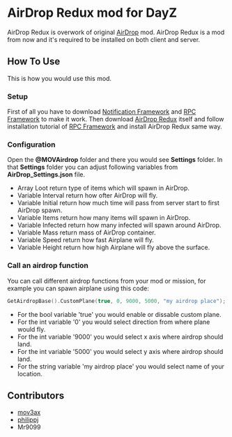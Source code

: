 # AirDrop Redux mod for DayZ

AirDrop Redux is overwork of original [AirDrop](https://github.com/mov3ax/airdrop) mod. AirDrop Redux is a mod from now and it's required to be installed on both client and server.

## How To Use

This is how you would use this mod. 

### Setup

First of all you have to download [Notification Framework](https://github.com/mov3ax/DayZ-NotificationFramework/releases) and [RPC Framework](https://github.com/Jacob-Mango/DayZ-RPCFramework/releases) to make it work. Then download [AirDrop Redux](https://github.com/mov3ax/DayZ-AirdropRedux/releases) itself and follow installation tutorial of [RPC Framework](https://github.com/Jacob-Mango/DayZ-RPCFramework) and install AirDrop Redux same way.

### Configuration

Open the **@MOVAirdrop** folder and there you would see **Settings** folder. In that **Settings** folder you can adjust following variables from **AirDrop_Settings.json** file.

* Array Loot return type of items which will spawn in AirDrop.
* Variable Interval return how ofter AirDrop will fly.
* Variable Initial return how much time will pass from server start to first AirDrop spawn.
* Variable Items return how many items will spawn in AirDrop.
* Variable Infected return how many infected will spawn around AirDrop.
* Variable Mass return mass of AirDrop container.
* Variable Speed return how fast Airplane will fly.
* Variable Height return how high Airplane will fly above the surface.

### Call an airdrop function

You can call different airdrop functions from your mod or mission, for example you can spawn airplane using this code:

```cpp
GetAirdropBase().CustomPlane(true, 0, 9000, 5000, "my airdrop place");
```

* For the bool variable 'true' you would enable or dissable custom plane.
* For the int variable '0' you would select direction from where plane would fly.
* For the int variable '9000' you would select x axis where airdrop should land.
* For the int variable '5000' you would select y axis where airdrop should land.
* For the string variable 'my airdrop place' you would select name of your location.

## Contributors

* [mov3ax](https://github.com/mov3ax)
* [philippj](https://github.com/philippj)
* Mr9099






